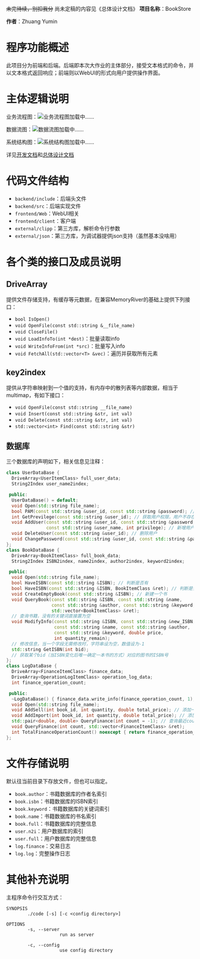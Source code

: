 ~~未完待续，别扣我分~~
尚未定稿的内容见《总体设计文档》
**项目名称**：BookStore

**作者**：Zhuang Yumin

# 程序功能概述
此项目分为前端和后端。后端即本次大作业的主体部分，接受文本格式的命令，并以文本格式返回响应；前端则以WebUI的形式向用户提供操作界面。
# 主体逻辑说明
业务流程图：![业务流程图加载中……](https://cloud.zymsite.ink/f/XauW/%E4%B8%9A%E5%8A%A1%E6%B5%81%E7%A8%8B%E5%9B%BE.png)

数据流图：![数据流图加载中……](https://cloud.zymsite.ink/f/qxfn/%E6%95%B0%E6%8D%AE%E6%B5%81%E5%9B%BE.png)

系统结构图：![系统结构图加载中……](https://cloud.zymsite.ink/f/dVFB/%E7%B3%BB%E7%BB%9F%E7%BB%93%E6%9E%84%E5%9B%BE.png)

详见[开发文档](开发文档.md)和[总体设计文档](总体设计文档.md)
# 代码文件结构
- `backend/include`：后端头文件
- `backend/src`：后端实现文件
- `frontend/Web`：WebUI相关
- `frontend/client`：客户端
- `external/clipp`：第三方库，解析命令行参数
- `external/json`：第三方库，为调试器提供json支持（虽然基本没啥用）

# 各个类的接口及成员说明
## DriveArray
提供文件存储支持，有缓存等元数据，在兼容MemoryRiver的基础上提供下列接口：
- `bool IsOpen()`
- `void OpenFile(const std::string &__file_name)`
- `void CloseFile()`
- `void LoadInfoTo(int *dest)`：批量读取info
- `void WriteInfoFrom(int *src)`：批量写入info
- `void FetchAll(std::vector<T> &vec)`：遍历并获取所有元素

## key2index
提供从字符串映射到一个值的支持，有内存中的散列表等内部数据，相当于multimap，有如下接口：
- `void OpenFile(const std::string __file_name)`
- `void Insert(const std::string &str, int val)`
- `void Delete(const std::string &str, int val)`
- `std::vector<int> Find(const std::string &str)`

## 数据库
三个数据库的声明如下，相关信息见注释：
```cpp
class UserDataBase {
  DriveArray<UserItemClass> full_user_data;
  String2Index user_name2index;

 public:
  UserDataBase() = default;
  void Open(std::string file_name);
  bool PAM(const std::string &user_id, const std::string &password); // 登陆验证
  int GetPrevilege(const std::string &user_id); // 获取用户权限，用户不存在时返回-1
  void AddUser(const std::string &user_id, const std::string &password,
               const std::string &user_name, int privilege); // 新增用户
  void DeleteUser(const std::string &user_id); // 删除用户
  void ChangePassword(const std::string &user_id, const std::string &password); // 修改密码
};
class BookDataBase {
  DriveArray<BookItemClass> full_book_data;
  String2Index ISBN2index, name2index, author2index, keyword2index;

 public:
  void Open(std::string file_name);
  bool HaveISBN(const std::string &ISBN); // 判断是否有
  bool HaveISBN(const std::string &ISBN, BookItemClass &ret); // 判断是否有并且获取内容
  void CreateEmptyBook(const std::string &ISBN); // 新建一个书
  void QueryBook(const std::string &ISBN, const std::string &name,
                 const std::string &author, const std::string &keyword,
                 std::vector<BookItemClass> &ret);
  // 查询书籍，没有的关键词直接置为空
  void ModifyInfo(const std::string &ISBN, const std::string &new_ISBN,
                  const std::string &name, const std::string &author,
                  const std::string &keyword, double price,
                  int quantity_remain);
  // 修改信息，当一个字段无需修改时，字符串设为空，数值设为-1
  std::string GetISBN(int bid);
  // 获取某个bid（当ISBN变化后唯一确定一本书的方式）对应的图书的ISBN号
};
class LogDataBase {
  DriveArray<FinanceItemClass> finance_data;
  DriveArray<OperationLogItemClass> operation_log_data;
  int finance_operation_count;

 public:
  ~LogDataBase() { finance_data.write_info(finance_operation_count, 1); }
  void Open(std::string file_name);
  void AddSell(int book_id, int quantity, double total_price); // 添加一笔销售记录
  void AddImport(int book_id, int quantity, double total_price); // 添加一笔进货记录
  std::pair<double, double> QueryFinance(int count = -1); // 查询最近count次交易的资金流动概要
  void QueryFinance(int count, std::vector<FinanceItemClass> &ret);
  int TotalFinanceOperationCount() noexcept { return finance_operation_count; } // 查询总交易笔数
};
```

# 文件存储说明
默认往当前目录下存放文件，但也可以指定。    
- `book.author`：书籍数据库的作者名索引
- `book.isbn`：书籍数据库的ISBN索引
- `book.keyword`：书籍数据库的关键词索引
- `book.name`：书籍数据库的书名索引
- `book.full`：书籍数据库的完整信息
- `user.n2i`：用户数据库的索引
- `user.full`：用户数据库的完整信息
- `log.finance`：交易日志
- `log.log`：完整操作日志

# 其他补充说明
主程序命令行交互方式：
```
SYNOPSIS
        ./code [-s] [-c <config directory>]

OPTIONS
        -s, --server
                    run as server

        -c, --config
                    use config directory
```